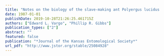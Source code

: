 ```yaml
---
title: "Notes on the biology of the slave-making ant Polyergus lucidus Mayr (Hymenoptera: Formicidae) in Georgia"
date: 1987-01-01
publishDate: 2019-10-28T21:26:25.461715Z
authors: ["Edward L. Vargo", "Phillip R. Gibbs"]
publication_types: ["2"]
abstract: ""
featured: false
publication: "*Journal of the Kansas Entomological Society*"
url_pdf: "http://www.jstor.org/stable/25084928"
---
```


